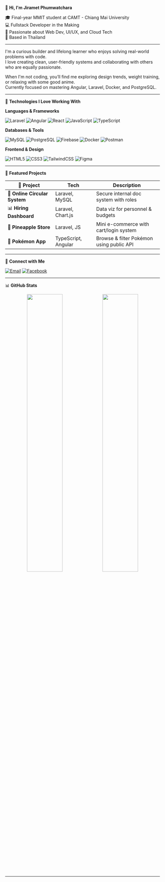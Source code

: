 🌙 **Hi, I'm Jiramet Phumwatchara**

🎓 Final-year MMIT student at CAMT - Chiang Mai University  
💻 Fullstack Developer in the Making  
🚀 Passionate about Web Dev, UI/UX, and Cloud Tech  
📍 Based in Thailand

---

I'm a curious builder and lifelong learner who enjoys solving real-world problems with code.  
I love creating clean, user-friendly systems and collaborating with others who are equally passionate.  

When I'm not coding, you’ll find me exploring design trends, weight training, or relaxing with some good anime.  
Currently focused on mastering Angular, Laravel, Docker, and PostgreSQL.

---

🌱 **Technologies I Love Working With**

**Languages & Frameworks**

![Laravel](https://img.shields.io/badge/Laravel-F55247?style=flat-square&logo=laravel&logoColor=white)
![Angular](https://img.shields.io/badge/Angular-DD0031?style=flat-square&logo=angular&logoColor=white)
![React](https://img.shields.io/badge/React-61DAFB?style=flat-square&logo=react&logoColor=black)
![JavaScript](https://img.shields.io/badge/JavaScript-F7DF1E?style=flat-square&logo=javascript&logoColor=black)
![TypeScript](https://img.shields.io/badge/TypeScript-3178C6?style=flat-square&logo=typescript&logoColor=white)

**Databases & Tools**

![MySQL](https://img.shields.io/badge/MySQL-00758F?style=flat-square&logo=mysql&logoColor=white)
![PostgreSQL](https://img.shields.io/badge/PostgreSQL-316192?style=flat-square&logo=postgresql&logoColor=white)
![Firebase](https://img.shields.io/badge/Firebase-FFCA28?style=flat-square&logo=firebase&logoColor=black)
![Docker](https://img.shields.io/badge/Docker-2496ED?style=flat-square&logo=docker&logoColor=white)
![Postman](https://img.shields.io/badge/Postman-FF6C37?style=flat-square&logo=postman&logoColor=white)

**Frontend & Design**

![HTML5](https://img.shields.io/badge/HTML5-E34F26?style=flat-square&logo=html5&logoColor=white)
![CSS3](https://img.shields.io/badge/CSS3-1572B6?style=flat-square&logo=css3&logoColor=white)
![TailwindCSS](https://img.shields.io/badge/TailwindCSS-38B2AC?style=flat-square&logo=tailwind-css&logoColor=white)
![Figma](https://img.shields.io/badge/Figma-1E1E2F?style=flat-square&logo=figma&logoColor=white)

---

🚀 **Featured Projects**

| 🚀 Project | Tech | Description |
|-----------|------|-------------|
| 🧾 **Online Circular System** | Laravel, MySQL | Secure internal doc system with roles |
| 📊 **Hiring Dashboard** | Laravel, Chart.js | Data viz for personnel & budgets |
| 🍍 **Pineapple Store** | Laravel, JS | Mini e-commerce with cart/login system |
| 🔴 **Pokémon App** | TypeScript, Angular | Browse & filter Pokémon using public API |
---

🌸 **Connect with Me**

[![Email](https://img.shields.io/badge/Email-polphumwat@gmail.com-EA4335?style=flat-square&logo=gmail&logoColor=white)](mailto:polphumwat@gmail.com)
[![Facebook](https://img.shields.io/badge/Facebook-Jiramet%20Phumwatchara-1877F2?style=flat-square&logo=facebook&logoColor=white)](https://facebook.com/jiramet%20phumwatchara)

---

📊 **GitHub Stats**

<p align="center">
  <img src="https://github-readme-stats.vercel.app/api?username=jirametss&show_icons=true&theme=tokyonight" width="48%" />
  <img src="https://github-readme-stats.vercel.app/api/top-langs/?username=jirametss&layout=compact&theme=tokyonight" width="48%" />
</p>

---
